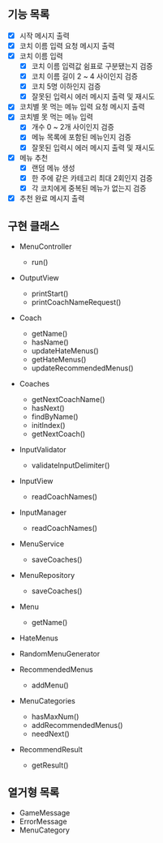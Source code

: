 ## 기능 목록
- [x] 시작 메시지 출력
- [x] 코치 이름 입력 요청 메시지 출력
- [x] 코치 이름 입력
  - [x] 코치 이름 입력값 쉼표로 구분됐는지 검증
  - [x] 코치 이름 길이 2 ~ 4 사이인지 검증
  - [x] 코치 5명 이하인지 검증
  - [x] 잘못된 입력시 에러 메시지 출력 및 재시도
- [x] 코치별 못 먹는 메뉴 입력 요청 메시지 출력
- [x] 코치별 못 먹는 메뉴 입력
  - [x] 개수 0 ~ 2개 사이인지 검증
  - [x] 메뉴 목록에 포함된 메뉴인지 검증
  - [x] 잘못된 입력시 에러 메시지 출력 및 재시도
- [x] 메뉴 추천
  - [x] 랜덤 메뉴 생성
  - [x] 한 주에 같은 카테고리 최대 2회인지 검증
  - [x] 각 코치에게 중복된 메뉴가 없는지 검증
- [x] 추천 완료 메시지 출력

## 구현 클래스

- MenuController
  - run()

- OutputView
  - printStart()
  - printCoachNameRequest()

- Coach
  - getName()
  - hasName()
  - updateHateMenus()
  - getHateMenus()
  - updateRecommendedMenus()

- Coaches
  - getNextCoachName()
  - hasNext()
  - findByName()
  - initIndex()
  - getNextCoach()

- InputValidator
  - validateInputDelimiter()

- InputView
  - readCoachNames()

- InputManager
  - readCoachNames()

- MenuService
  - saveCoaches()

- MenuRepository
  - saveCoaches()

- Menu
  - getName()

- HateMenus

- RandomMenuGenerator

- RecommendedMenus
  - addMenu()

- MenuCategories
  - hasMaxNum()
  - addRecommendedMenus()
  - needNext()

- RecommendResult
  - getResult()

## 열거형 목록
- GameMessage
- ErrorMessage
- MenuCategory
